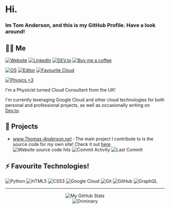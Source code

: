 # Hi.

### Im Tom Anderson, and this is my GitHub Profile. Have a look around!

## 👨‍🦰 Me

[![Website](https://img.shields.io/badge/Website-www.thomas--anderson.net-21374b?style=flat-square&logo=html5&logoColor=white)](https://www.thomas-anderson.net) 
[![LinkedIn](https://img.shields.io/badge/LinkedIn-Tom%20Anderson-informational?style=flat-square&logo=linkedin&logoColor=white)](https://www.linkedin.com/in/th0masanderson/) 
[![DEV.to](https://img.shields.io/badge/DEV.to-ndsn-black?logo=dev.to&logoColor=white)](https://dev.to/ndsn)
[![Buy me a coffee](https://img.shields.io/badge/Buy%20me%20a%20coffee-orange?logo=Buy%20Me%20A%20Coffee&logoColor=white)](https://www.buymeacoffee.com/ndsn)


[![OS](https://img.shields.io/badge/OS-Chrome%20OS-informational?style=flat-square&logo=google-chrome&logoColor=white)](https://www.google.com/intl/en_uk/chromebook/chrome-os/) 
[![Editor](https://img.shields.io/badge/Editor-Google%20Cloud%20Shell-lightgrey?style=flat-square&logo=gnu-bash&logoColor=white)](https://cloud.google.com/shell) 
[![Favourite Cloud](https://img.shields.io/badge/Favourite%20Cloud-Google%20Cloud-yellow?style=flat-square&logo=google-cloud&logoColor=white)](https://cloud.google.com/)

[![Physics <3](https://img.shields.io/badge/I%20%E2%99%A5-Physics-brightgreen?style=flat-square&logo=electron&logoColor=white)](https://eps.leeds.ac.uk/physics)


I'm a Physicist turned Cloud Consultant from the UK! 

I'm currently leveraging Google Cloud and other cloud technologies for both personal and professional projects, as well as occasionally writing on [Dev.to](https://dev.to/ndsn).

## 🚧 Projects

* *www.Thomas-Anderson.net* : 
The main project I contribute to is the source code for my own site! Check it out [here](https://github.com/Driminary/thomas-anderson.net).\
![Website source code hits](https://badges.pufler.dev/visits/Driminary/thomas-anderson.net) ![Commit Activity](http://img.shields.io/github/commit-activity/m/Driminary/thomas-anderson.net) ![Last Commit](https://img.shields.io/github/last-commit/Driminary/thomas-anderson.net)

## ⚡ Favourite Technologies!

![Python](https://img.shields.io/badge/-Python-black?style=flat-square&logo=Python)
![HTML5](https://img.shields.io/badge/-HTML5-E34F26?style=flat-square&logo=html5&logoColor=white)
![CSS3](https://img.shields.io/badge/-CSS3-1572B6?style=flat-square&logo=css3)
![Google Cloud](https://img.shields.io/badge/Google%20Cloud-black?style=flat-square&logo=google-cloud)
![Git](https://img.shields.io/badge/-Git-black?style=flat-square&logo=git)
![GitHub](https://img.shields.io/badge/-GitHub-181717?style=flat-square&logo=github)
![GraphQL](https://img.shields.io/badge/-GraphQL-E10098?style=flat-square&logo=graphql)


***

<p align="center">
  <img src="https://github-readme-stats.vercel.app/api?username=driminary&show_icons=true" alt="My GitHub Stats" />
  <br>
  <img src="https://komarev.com/ghpvc/?username=Driminary&label=You are visitor" alt="Driminary" />
</p>
